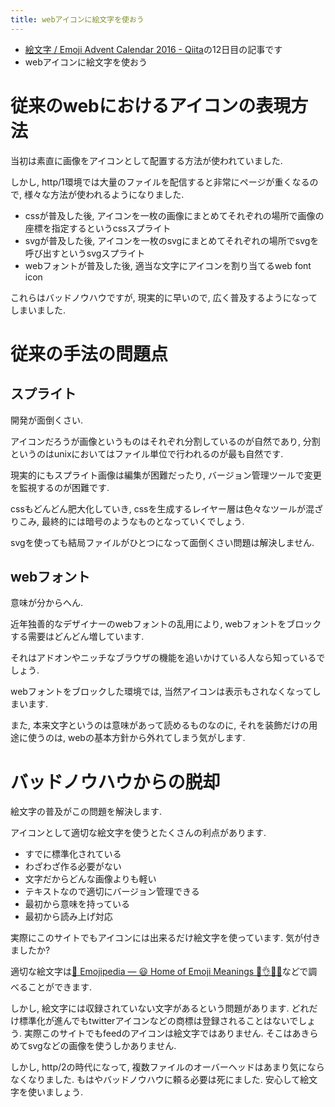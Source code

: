 ```yaml
---
title: webアイコンに絵文字を使おう
---
```


* [絵文字 / Emoji Advent Calendar 2016 - Qiita](http://qiita.com/advent-calendar/2016/emoji)の12日目の記事です
* webアイコンに絵文字を使おう

# 従来のwebにおけるアイコンの表現方法

当初は素直に画像をアイコンとして配置する方法が使われていました.

しかし,
http/1環境では大量のファイルを配信すると非常にページが重くなるので,
様々な方法が使われるようになりました.

* cssが普及した後, アイコンを一枚の画像にまとめてそれぞれの場所で画像の座標を指定するというcssスプライト
* svgが普及した後, アイコンを一枚のsvgにまとめてそれぞれの場所でsvgを呼び出すというsvgスプライト
* webフォントが普及した後, 適当な文字にアイコンを割り当てるweb font icon

これらはバッドノウハウですが,
現実的に早いので,
広く普及するようになってしまいました.

# 従来の手法の問題点

## スプライト

開発が面倒くさい.

アイコンだろうが画像というものはそれぞれ分割しているのが自然であり,
分割というのはunixにおいてはファイル単位で行われるのが最も自然です.

現実的にもスプライト画像は編集が困難だったり,
バージョン管理ツールで変更を監視するのが困難です.

cssもどんどん肥大化していき,
cssを生成するレイヤー層は色々なツールが混ざりこみ,
最終的には暗号のようなものとなっていくでしょう.

svgを使っても結局ファイルがひとつになって面倒くさい問題は解決しません.

## webフォント

意味が分からへん.

近年独善的なデザイナーのwebフォントの乱用により,
webフォントをブロックする需要はどんどん増しています.

それはアドオンやニッチなブラウザの機能を追いかけている人なら知っているでしょう.

webフォントをブロックした環境では,
当然アイコンは表示もされなくなってしまいます.

また,
本来文字というのは意味があって読めるものなのに,
それを装飾だけの用途に使うのは,
webの基本方針から外れてしまう気がします.

# バッドノウハウからの脱却

絵文字の普及がこの問題を解決します.

アイコンとして適切な絵文字を使うとたくさんの利点があります.

* すでに標準化されている
* わざわざ作る必要がない
* 文字だからどんな画像よりも軽い
* テキストなので適切にバージョン管理できる
* 最初から意味を持っている
* 最初から読み上げ対応

実際にこのサイトでもアイコンには出来るだけ絵文字を使っています.
気が付きましたか?

適切な絵文字は[📙 Emojipedia — 😃 Home of Emoji Meanings 💁👌🎍😍](http://emojipedia.org/)などで調べることができます.

しかし,
絵文字には収録されていない文字があるという問題があります.
どれだけ標準化が進んでもtwitterアイコンなどの商標は登録されることはないでしょう.
実際このサイトでもfeedのアイコンは絵文字ではありません.
そこはあきらめてsvgなどの画像を使うしかありません.

しかし,
http/2の時代になって,
複数ファイルのオーバーヘッドはあまり気にならなくなりました.
もはやバッドノウハウに頼る必要は死にました.
安心して絵文字を使いましょう.
